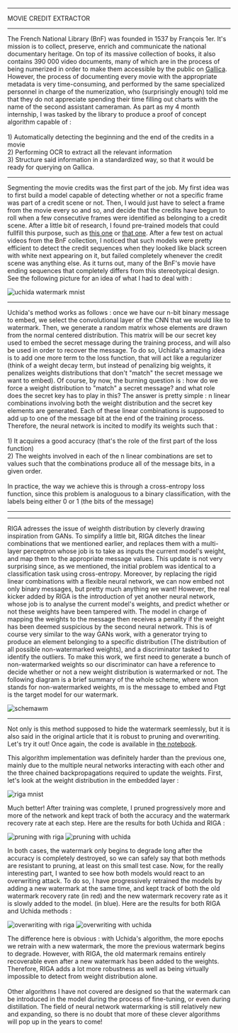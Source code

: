 
---

<p class="titletext">MOVIE CREDIT EXTRACTOR</p>

---

<p class="articletext">The French National Library (BnF) was founded in 1537 by François 1er. It's mission is to collect, preserve, enrich and communicate the national documentary heritage. On top of its massive collection of books, it also contains 390 000 video documents, many of which are in the process of being numerized in order to make them accessible by the public on <a href="https://gallica.bnf.fr/accueil/fr/content/accueil-fr" class="linkedinlink">Gallica</a>. However, the process of documenting every movie with the appropriate metadata is very time-consuming, and performed by the same specialized personnel in charge of the numerization, who (surprisingly enough) told me that they do not appreciate spending their time filling out charts with the name of the second assistant cameraman. As part as my 4 month internship, I was tasked by the library to produce a proof of concept algorithm capable of :<br><br>
1) Automatically detecting the beginning and the end of the credits in a movie<br>
2) Performing OCR to extract all the relevant information<br>
3) Structure said information in a standardized way, so that it would be ready for querying on Gallica.</p> 

---

<p class="articletext">Segmenting the movie credits was the first part of the job. My first idea was to first build a model capable of detecting whether or not a specific frame was part of a credit scene or not. Then, I would just have to select a frame from the movie every so and so, and decide that the credits have begun to roll when a few consecutive frames were identified as belonging to a credit scene. After a little bit of research, I found pre-trained models that could fullfill this purpose, such as <a href="https://github.com/parallel-places/closing-credits-recognizer" class="linkedinlink">this one</a> or <a href="https://github.com/nielstenboom/recurring-content-detector" class="linkedinlink">that one</a>. After a few test on actual videos from the BnF collection, I noticed that such models were pretty efficient to detect the credit sequences when they looked like black screen with white next appearing on it, but failed completely whenever the credit scene was anything else. As it turns out, many of the BnF's movie have ending sequences that completely differs from this stereotypical design. See the following picture for an idea of what I had to deal with :</p>

<img src="images/uchida_mnist.png?raw=true" alt="uchida watermark mnist"/>

  
---

<p class="articletext">Uchida's method works as follows : once we have our n-bit binary message to embed, we select the convolutional layer of the CNN that we would like to watermark. Then, we generate a random matrix whose elements are drawn from the normal centered distribution. This matrix will be our secret key used to embed the secret message during the training process, and will also be used in order to recover the message. To do so, Uchida's amazing idea is to add one more term to the loss function, that will act like a regularizer (think of a weight decay term, but instead of penalizing big weights, it penalizes weights distributions that don't "match" the secret message we want to embed). Of course, by now, the burning question is : how do we force a weight distribution to "match" a secret message? and what role does the secret key has to play in this? The answer is pretty simple : n linear combinations involving both the weight distribution and the secret key elements are generated. Each of these linear combinations is supposed to add up to one of the message bit at the end of the training process. Therefore, the neural network is incited to modify its weights such that : <br><br>
1) It acquires a good accuracy (that's the role of the first part of the loss function) <br>
2) The weights involved in each of the n linear combinations are set to values such that the combinations produce all of the message bits, in a given order.<br><br>
In practice, the way we achieve this is through a cross-entropy loss function, since this problem is analoguous to a binary classification, with the labels being either 0 or 1 (the bits of the message) </p>

---


---

<p class="articletext">RIGA adresses the issue of weighth distribution by cleverly drawing inspiration from GANs. To simplify a little bit, RIGA ditches the linear combinations that we mentioned earlier, and replaces them with a multi-layer perceptron whose job is to take as inputs the current model's weight, and map them to the appropriate message values. This update is not very surprising since, as we mentioned, the initial problem was identical to a classification task using cross-entropy. Moreover, by replacing the rigid linear combinations with a flexible neural network, we can now embed not only binary messages, but pretty much anything we want! However, the real kicker added by RIGA is the introduction of yet another neural network, whose job is to analyse the current model's weights, and predict whether or not these weights have been tampered with. The model in charge of mapping the weights to the message then receives a penality if the weight has been deemed suspicious by the second neural network. This is of course very similar to the way GANs work, with a generator trying to produce an element belonging to a specific distribution (The distribution of all possible non-watermarked weights), and a discriminator tasked to identify the outliers. To make this work, we first need to generate a bunch of non-watermarked weights so our discriminator can have a reference to decide whether or not a new weight distribution is watermarked or not. The following diagram is a brief summary of the whole scheme, where wnon stands for non-watermarked weights, m is the message to embed and Ftgt is the target model for our watermark.</p>


<img src="images/schemawm.png?raw=true" alt="schemawm"/>

---

<p class="articletext">Not only is this method supposed to hide the watermark seemlessly, but it is also said in the original article that it is robust to pruning and overwriting. Let's try it out! Once again, the code is available in <a href="https://colab.research.google.com/drive/1DUnfiuhqV2FR3V9jndP47zLTmsFhyNh2" class="linkedinlink">the notebook</a>.</p>

<p class="articletext">This algorithm implementation was definitely harder than the previous one, mainly due to the multiple neural networks interacting with each other and the three chained backpropagations required to update the weights. First, let's look at the weight distribution in the embedded layer :</p>

<img src="images/riga_mnist.png?raw=true" alt="riga mnist"/>

<p class="articletext">Much better! After training was complete, I pruned progressively more and more of the network and kept track of both the accuracy and the watermark recovery rate at each step. Here are the results for both Uchida and RIGA :</p>

<img src="images/cifar_riga_pruning.png?raw=true" alt="pruning with riga"/>
<img src="images/cifar_uchida_pruning.png?raw=true" alt="pruning with uchida"/>

<p class="articletext">In both cases, the watermark only begins to degrade long after the accuracy is completely destroyed, so we can safely say that both methods are resistant to pruning, at least on this small test case. Now, for the really interesting part, I wanted to see how both models would react to an overwriting attack. To do so, I have progressively retrained the models by adding a new watermark at the same time, and kept track of both the old watermark recovery rate (in red) and the new watermark recovery rate as it is slowly added to the model. (in blue). Here are the results for both RIGA and Uchida methods :</p>

<img src="images/overwriting_mnist_riga.png?raw=true" alt="overwriting with riga"/>
<img src="images/overwriting_mnist_uchida.png?raw=true" alt="overwriting with uchida"/>

<p class="articletext">The difference here is obvious : with Uchida's algorithm, the more epochs we retrain with a new watermark, the more the previous watermark begins to degrade. However, with RIGA, the old matermark remains entirely recoverable even after a new watermark has been added to the weights. Therefore, RIGA adds a lot more robustness as well as being virtually impossible to detect from weight distribution alone. <br><br>
Other algorithms I have not covered are designed so that the watermark can be introduced in the model during the process of fine-tuning, or even during distillation. The field of neural network watermarking is still relatively new and expanding, so there is no doubt that more of these clever algorithms will pop up in the years to come!</p>
